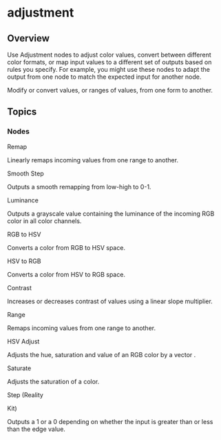 # adjustment


Overview
--------

 Use Adjustment nodes to adjust color values, convert between different color formats, or map input values to a different set of outputs based on rules you specify. For example, you might use these nodes to adapt the output from one node to match the expected input for another node.
 

 Modify or convert values, or ranges of values, from one form to another.

Topics
------

### Nodes

 Remap
 

 Linearly remaps incoming values from one range to another.
 

 Smooth Step
 

 Outputs a smooth remapping from low-high to 0-1.
 

 Luminance
 

 Outputs a grayscale value containing the luminance of the incoming RGB color in all color channels.
 

 RGB to HSV
 

 Converts a color from RGB to HSV space.
 

 HSV to RGB
 

 Converts a color from HSV to RGB space.
 

 Contrast
 

 Increases or decreases contrast of values using a linear slope multiplier.
 

 Range
 

 Remaps incoming values from one range to another.
 

 HSV Adjust
 

 Adjusts the hue, saturation and value of an RGB color by a vector .
 

 Saturate
 

 Adjusts the saturation of a color.
 

 Step (Reality
 
 Kit)
 

 Outputs a 1 or a 0 depending on whether the input is greater than or less than the edge value.
 

